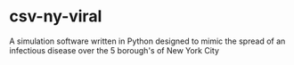 # csv-ny-viral
A simulation software written in Python designed to mimic the spread of an infectious disease over the 5 borough's of New York City
